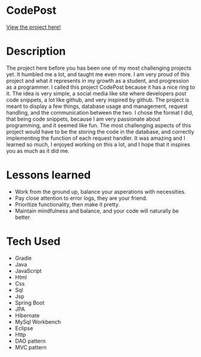 # CodePost
[View the project here!](http://3.89.200.200:8080/CodePost/)
# Description
The project here before you has been one of my most challenging projects yet. It humbled me a lot, and taught me even more. I am very proud of this project and what it represents in my growth as a student, and progression as a programmer. I called this project CodePost because it has a nice ring to it. The idea is very simple, a social media like site where developers post code snippets, a lot like github, and very inspired by github. The project is meant to display a few things, database usage and management, request handling, and the communication between the two. I chose the format I did, that being code snippets, because I am very passionate about programming, and it seemed like fun. The most challenging aspects of this project would have to be the storing the code in the database, and correctly implementing the function of each request handler. It was amazing and I learned so much, I enjoyed working on this a lot, and I hope that it inspires you as much as it did me.

# Lessons learned
* Work from the ground up, balance your asperations with necessities.
* Pay close attention to error logs, they are your friend.
* Prioritize functionality, then make it pretty.
* Maintain mindfulness and balance, and your code will naturally be better.

# Tech Used
* Gradle
* Java
* JavaScript
* Html
* Css
* Sql
* Jsp
* Spring Boot
* JPA
* Hibernate
* MySql Workbench
* Eclipse
* Http
* DAO pattern
* MVC pattern

